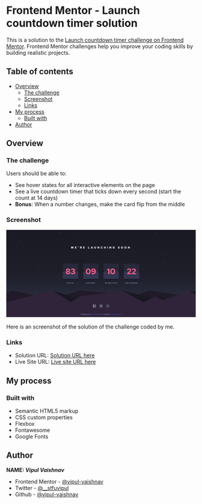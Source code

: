 # Frontend Mentor - Launch countdown timer solution

This is a solution to the [Launch countdown timer challenge on Frontend Mentor](https://www.frontendmentor.io/challenges/launch-countdown-timer-N0XkGfyz-). Frontend Mentor challenges help you improve your coding skills by building realistic projects.

## Table of contents

- [Overview](#overview)
  - [The challenge](#the-challenge)
  - [Screenshot](#screenshot)
  - [Links](#links)
- [My process](#my-process)
  - [Built with](#built-with)
- [Author](#author)

## Overview

### The challenge

Users should be able to:

- See hover states for all interactive elements on the page
- See a live countdown timer that ticks down every second (start the count at 14 days)
- **Bonus**: When a number changes, make the card flip from the middle

### Screenshot

![Screenshot](./screenshots/mysol.png)

Here is an screenshot of the solution of the challenge coded by me.

### Links

- Solution URL: [Solution URL here](https://github.com/vipul-vaishnav/countdown-timer)
- Live Site URL: [Live site URL here](https://countdown-timer-rouge.vercel.app/)

## My process

### Built with

- Semantic HTML5 markup
- CSS custom properties
- Flexbox
- Fontawesome
- Google Fonts

## Author

**NAME: _Vipul Vaishnav_**

- Frontend Mentor - [@vipul-vaishnav](https://www.frontendmentor.io/profile/vipul-vaishnav)
- Twitter - [@\_\_stfuvipul](https://www.twitter.com/__stfuvipul)
- Github - [@vipul-vaishnav](https://github.com/vipul-vaishnav)
